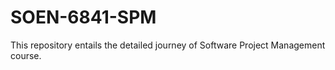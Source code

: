 # SOEN-6841-SPM
This repository entails the detailed journey of Software Project Management course.
